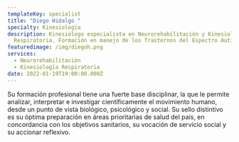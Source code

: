 ```yaml
---
templateKey: specialist
title: "Diego Hidalgo "
specialty: Kinesiología
description: Kinesiólogo especialista en Neurorehabilitación y Kinesiología
  Respiratoria. Formación en manejo de los Trastornos del Espectro Autista.
featuredimage: /img/diegoh.png
services:
  - Neurorehabilitación
  - Kinesiología Respiratoria
date: 2022-01-19T19:00:00.000Z
---
```

Su formación profesional tiene una fuerte base disciplinar, la que le permite analizar, interpretar e investigar científicamente el movimiento humano, desde un punto de vista biológico, psicológico y social. Su sello distintivo es su óptima preparación en áreas prioritarias de salud del país, en concordancia con los objetivos sanitarios, su vocación de servicio social y su accionar reflexivo.